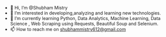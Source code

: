 - 👋 Hi, I’m @Shubham Mistry
- 👀 I’m interested in developing,analyzing and learning new technologies.
- 🌱 I’m currently learning Python, Data Analytics, Machine Learning, Data Science , Web Scraping using Requests, Beautiful Soup and Selenium.
- 📫 How to reach me on shubhammistry612@gmail.com

<!---
Shubhammistry/Shubhammistry is a ✨ special ✨ repository because its `README.md` (this file) appears on your GitHub profile.
You can click the Preview link to take a look at your changes.
--->
